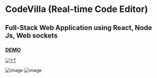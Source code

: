 # CodeVilla (Real-time Code Editor)
## Full-Stack Web Application using React, Node Js, Web sockets

### [DEMO](https://codevilla.herokuapp.com/)

<a href="https://youtu.be/ppb0M-ABv48"><img alt="YT" src="https://img.shields.io/badge/YouTube-FF0000?style=for-the-badge&logo=youtube&logoColor=white"/></a>



![image](https://user-images.githubusercontent.com/86548591/161395728-51d4dab9-f0d9-4df8-9d55-b879b193bcce.png)
![image](https://user-images.githubusercontent.com/86548591/161395731-1d69263a-b294-49b7-a177-7c30134f94d1.png)
